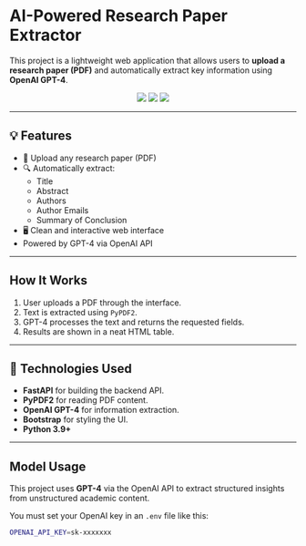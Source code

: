 #  AI-Powered Research Paper Extractor

This project is a lightweight web application that allows users to **upload a research paper (PDF)** and automatically extract key information using **OpenAI GPT-4**.

<p align="center">
  <img src="https://img.shields.io/badge/FastAPI-✔️-005f73?style=for-the-badge" />
  <img src="https://img.shields.io/badge/OpenAI-GPT--4-005f73?style=for-the-badge" />
  <img src="https://img.shields.io/badge/Python-3.9+-blue?style=for-the-badge" />
</p>

---

## 💡 Features

- 📄 Upload any research paper (PDF)
- 🔍 Automatically extract:
  - Title
  - Abstract
  - Authors
  - Author Emails
  - Summary of Conclusion
- 🖥 Clean and interactive web interface
-  Powered by GPT-4 via OpenAI API

---

##  How It Works

1. User uploads a PDF through the interface.
2. Text is extracted using `PyPDF2`.
3. GPT-4 processes the text and returns the requested fields.
4. Results are shown in a neat HTML table.

---

## 🔧 Technologies Used

- **FastAPI** for building the backend API.
- **PyPDF2** for reading PDF content.
- **OpenAI GPT-4** for information extraction.
- **Bootstrap** for styling the UI.
- **Python 3.9+**

---

##  Model Usage

This project uses **GPT-4** via the OpenAI API to extract structured insights from unstructured academic content.

You must set your OpenAI key in an `.env` file like this:

```bash
OPENAI_API_KEY=sk-xxxxxxx
